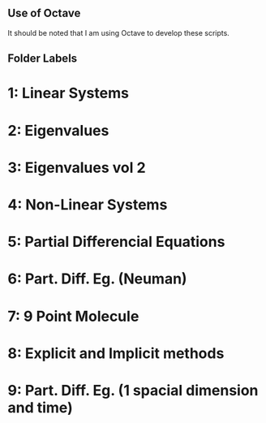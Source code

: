 ## Use of Octave

It should be noted that I am using Octave to develop these scripts. 

## Folder Labels
# 1: Linear Systems
# 2: Eigenvalues
# 3: Eigenvalues vol 2
# 4: Non-Linear Systems
# 5: Partial Differencial Equations
# 6: Part. Diff. Eg. (Neuman)
# 7: 9 Point Molecule
# 8: Explicit and Implicit methods
# 9: Part. Diff. Eg. (1 spacial dimension and time) 
